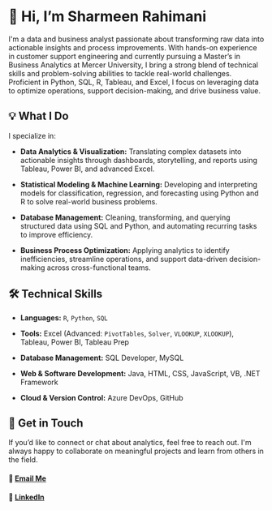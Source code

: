 # 👋 Hi, I’m Sharmeen Rahimani

I'm a data and business analyst passionate about transforming raw data into actionable insights and process improvements. With hands-on experience in customer support engineering and currently pursuing a Master’s in Business Analytics at Mercer University, I bring a strong blend of technical skills and problem-solving abilities to tackle real-world challenges. Proficient in Python, SQL, R, Tableau, and Excel, I focus on leveraging data to optimize operations, support decision-making, and drive business value.

## 💡 What I Do
I specialize in:

* **Data Analytics & Visualization:**
Translating complex datasets into actionable insights through dashboards, storytelling, and reports using Tableau, Power BI, and advanced Excel.

* **Statistical Modeling & Machine Learning:**
Developing and interpreting models for classification, regression, and forecasting using Python and R to solve real-world business problems.

* **Database Management:**
Cleaning, transforming, and querying structured data using SQL and Python, and automating recurring tasks to improve efficiency.

* **Business Process Optimization:** 
Applying analytics to identify inefficiencies, streamline operations, and support data-driven decision-making across cross-functional teams.



## 🛠️ Technical Skills

* **Languages:** `R`, `Python`, `SQL`

* **Tools:** Excel (Advanced: `PivotTables`, `Solver`, `VLOOKUP`, `XLOOKUP`), Tableau, Power BI, Tableau Prep
  
* **Database Management:** SQL Developer, MySQL

* **Web & Software Development:** Java, HTML, CSS, JavaScript, VB, .NET Framework

* **Cloud & Version Control:** Azure DevOps, GitHub

## 💬 Get in Touch
If you’d like to connect or chat about analytics, feel free to reach out. I'm always happy to collaborate on meaningful projects and learn from others in the field. <br>

#### 📧 [Email Me](mailto:sharmeenrahimani@gmail.com) 
#### 💼 [LinkedIn](https://www.linkedin.com/in/srahimani)


